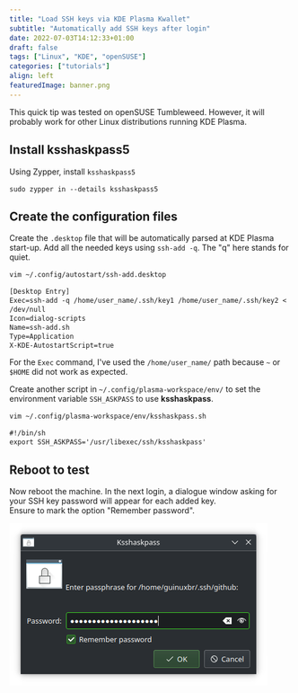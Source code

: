 ```yaml
---
title: "Load SSH keys via KDE Plasma Kwallet"
subtitle: "Automatically add SSH keys after login"
date: 2022-07-03T14:12:33+01:00
draft: false
tags: ["Linux", "KDE", "openSUSE"]
categories: ["tutorials"]
align: left
featuredImage: banner.png
---
```


This quick tip was tested on openSUSE Tumbleweed. However, it will probably work for other Linux distributions running KDE Plasma.

## Install ksshaskpass5

Using Zypper, install `ksshaskpass5`

```shell
sudo zypper in --details ksshaskpass5
```

## Create the configuration files

Create the `.desktop` file that will be automatically parsed at KDE Plasma start-up. Add all the needed keys using `ssh-add -q`. The "q" here stands for quiet.

```shell
vim ~/.config/autostart/ssh-add.desktop
```

```shell
[Desktop Entry]
Exec=ssh-add -q /home/user_name/.ssh/key1 /home/user_name/.ssh/key2 < /dev/null
Icon=dialog-scripts
Name=ssh-add.sh
Type=Application
X-KDE-AutostartScript=true
```

For the `Exec` command, I've used the `/home/user_name/` path because `~` or `$HOME` did not work as expected.

Create another script in `~/.config/plasma-workspace/env/` to set the environment variable `SSH_ASKPASS` to use **ksshaskpass**.

```shell
vim ~/.config/plasma-workspace/env/ksshaskpass.sh
```

```shell
#!/bin/sh
export SSH_ASKPASS='/usr/libexec/ssh/ksshaskpass'
```

## Reboot to test

Now reboot the machine. In the next login, a dialogue window asking for your SSH key password will appear for each added key.  
Ensure to mark the option "Remember password".  

![ksshaskpass](./ksshaskpass.png)
